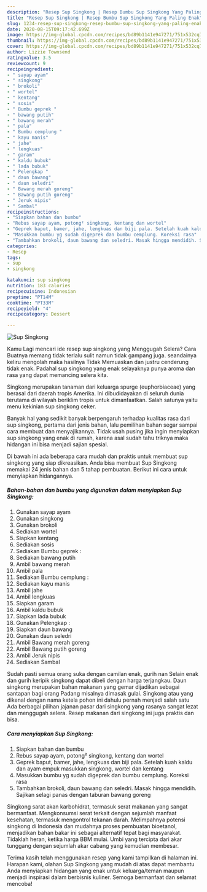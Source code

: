 ```yaml
---
description: "Resep Sup Singkong | Resep Bumbu Sup Singkong Yang Paling Enak"
title: "Resep Sup Singkong | Resep Bumbu Sup Singkong Yang Paling Enak"
slug: 1234-resep-sup-singkong-resep-bumbu-sup-singkong-yang-paling-enak
date: 2020-08-15T09:17:42.699Z
image: https://img-global.cpcdn.com/recipes/bd89b1141e947271/751x532cq70/sup-singkong-foto-resep-utama.jpg
thumbnail: https://img-global.cpcdn.com/recipes/bd89b1141e947271/751x532cq70/sup-singkong-foto-resep-utama.jpg
cover: https://img-global.cpcdn.com/recipes/bd89b1141e947271/751x532cq70/sup-singkong-foto-resep-utama.jpg
author: Lizzie Townsend
ratingvalue: 3.5
reviewcount: 9
recipeingredient:
- " sayap ayam"
- " singkong"
- " brokoli"
- " wortel"
- " kentang"
- " sosis"
- " Bumbu geprek "
- " bawang putih"
- " bawang merah"
- " pala"
- " Bumbu cemplung "
- " kayu manis"
- " jahe"
- " lengkuas"
- " garam"
- " kaldu bubuk"
- " lada bubuk"
- " Pelengkap "
- " daun bawang"
- " daun seledri"
- " Bawang merah goreng"
- " Bawang putih goreng"
- " Jeruk nipis"
- " Sambal"
recipeinstructions:
- "Siapkan bahan dan bumbu"
- "Rebus sayap ayam, potong² singkong, kentang dan wortel"
- "Geprek baput, bamer, jahe, lengkuas dan biji pala. Setelah kuah kaldu dan ayam empuk masukkan singkong, wortel dan kentang"
- "Masukkan bumbu yg sudah digeprek dan bumbu cemplung. Koreksi rasa"
- "Tambahkan brokoli, daun bawang dan seledri. Masak hingga mendidih. Sajikan selagi panas dengan taburan bawang goreng"
categories:
- Resep
tags:
- sup
- singkong

katakunci: sup singkong 
nutrition: 183 calories
recipecuisine: Indonesian
preptime: "PT14M"
cooktime: "PT33M"
recipeyield: "4"
recipecategory: Dessert

---
```



![Sup Singkong](https://img-global.cpcdn.com/recipes/bd89b1141e947271/751x532cq70/sup-singkong-foto-resep-utama.jpg)

Kamu Lagi mencari ide resep sup singkong yang Menggugah Selera? Cara Buatnya memang tidak terlalu sulit namun tidak gampang juga. seandainya keliru mengolah maka hasilnya Tidak Memuaskan dan justru cenderung tidak enak. Padahal sup singkong yang enak selayaknya punya aroma dan rasa yang dapat memancing selera kita.

Singkong merupakan tanaman dari keluarga spurge (euphorbiaceae) yang berasal dari daerah tropis Amerika. Ini dibudidayakan di seluruh dunia terutama di wilayah beriklim tropis untuk dimanfaatkan. Salah satunya yaitu menu kekinian sup singkong ceker.

Banyak hal yang sedikit banyak berpengaruh terhadap kualitas rasa dari sup singkong, pertama dari jenis bahan, lalu pemilihan bahan segar sampai cara membuat dan menyajikannya. Tidak usah pusing jika ingin menyiapkan sup singkong yang enak di rumah, karena asal sudah tahu triknya maka hidangan ini bisa menjadi sajian spesial.


Di bawah ini ada beberapa cara mudah dan praktis untuk membuat sup singkong yang siap dikreasikan. Anda bisa membuat Sup Singkong memakai 24 jenis bahan dan 5 tahap pembuatan. Berikut ini cara untuk menyiapkan hidangannya.

<!--inarticleads1-->

##### Bahan-bahan dan bumbu yang digunakan dalam menyiapkan Sup Singkong:

1. Gunakan  sayap ayam
1. Gunakan  singkong
1. Gunakan  brokoli
1. Sediakan  wortel
1. Siapkan  kentang
1. Sediakan  sosis
1. Sediakan  Bumbu geprek :
1. Sediakan  bawang putih
1. Ambil  bawang merah
1. Ambil  pala
1. Sediakan  Bumbu cemplung :
1. Sediakan  kayu manis
1. Ambil  jahe
1. Ambil  lengkuas
1. Siapkan  garam
1. Ambil  kaldu bubuk
1. Siapkan  lada bubuk
1. Gunakan  Pelengkap :
1. Siapkan  daun bawang
1. Gunakan  daun seledri
1. Ambil  Bawang merah goreng
1. Ambil  Bawang putih goreng
1. Ambil  Jeruk nipis
1. Sediakan  Sambal


Sudah pasti semua orang suka dengan camilan enak, gurih nan Selain enak dan gurih keripik singkong dapat dibeli dengan harga terjangkau. Daun singkong merupakan bahan makanan yang gemar dijadikan sebagai santapan bagi orang Padang misalnya dimasak gulai. Singkong atau yang dikenal dengan nama ketela pohon ini dahulu pernah menjadi salah satu Ada berbagai pilihan jajanan pasar dari singkong yang rasanya sangat lezat dan menggugah selera. Resep makanan dari singkong ini juga praktis dan bisa. 

<!--inarticleads2-->

##### Cara menyiapkan Sup Singkong:

1. Siapkan bahan dan bumbu
1. Rebus sayap ayam, potong² singkong, kentang dan wortel
1. Geprek baput, bamer, jahe, lengkuas dan biji pala. Setelah kuah kaldu dan ayam empuk masukkan singkong, wortel dan kentang
1. Masukkan bumbu yg sudah digeprek dan bumbu cemplung. Koreksi rasa
1. Tambahkan brokoli, daun bawang dan seledri. Masak hingga mendidih. Sajikan selagi panas dengan taburan bawang goreng


Singkong sarat akan karbohidrat, termasuk serat makanan yang sangat bermanfaat. Mengkonsumsi serat terkait dengan sejumlah manfaat kesehatan, termasuk mengontrol tekanan darah. Melimpahnya potensi singkong di Indonesia dan mudahnya proses pembuatan bioetanol, menjadikan bahan bakar ini sebagai alternatif tepat bagi masyarakat. Tidaklah heran, ketika harga BBM mulai. Umbi yang tercipta dari akar tunggang dengan sejumlah akar cabang yang kemudian membesar. 

Terima kasih telah menggunakan resep yang kami tampilkan di halaman ini. Harapan kami, olahan Sup Singkong yang mudah di atas dapat membantu Anda menyiapkan hidangan yang enak untuk keluarga/teman maupun menjadi inspirasi dalam berbisnis kuliner. Semoga bermanfaat dan selamat mencoba!
